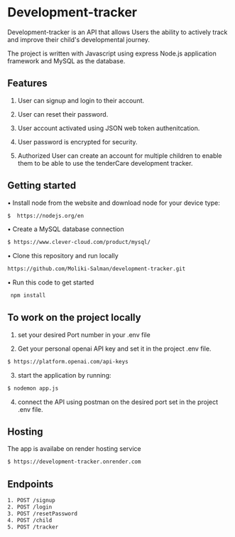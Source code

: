 
# Development-tracker
Development-tracker is an API that allows Users the ability to actively track and improve their child's developmental journey. 

The project is written with Javascript using express Node.js application framework and MySQL as the database.
## Features

1. User can signup and login to their account. 

2.	User can reset their password. 

3. User account activated using JSON web token authenitcation. 

4. User password is encrypted for security.
  
5. Authorized User can create an account for multiple children to enable them to be able to use the tenderCare development tracker. 

## Getting started

•	Install node from the website and download node for your device type:

```bash
$  https://nodejs.org/en
```
• Create a MySQL database connection 
```bash
$ https://www.clever-cloud.com/product/mysql/
```
• Clone this repository and run locally
```bash
https://github.com/Moliki-Salman/development-tracker.git
```
• Run this code to get started
```bash
 npm install
```
## To work on the project locally

1. set your desired Port number in your .env file
  
2. Get your personal openai API key and set it in the project .env file.
```bash
$ https://platform.openai.com/api-keys 
```
3.   start the application by running:
```bash
$ nodemon app.js 
```
4. connect the API using postman on the desired port set in the project .env file.

## Hosting
The app is availabe on render hosting service
```bash
$ https://development-tracker.onrender.com
```
## Endpoints
```bash
1. POST /signup
2. POST /login
3. POST /resetPassword
4. POST /child
5. POST /tracker
```

